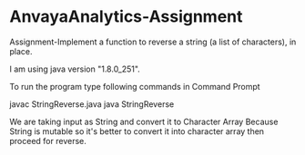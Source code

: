 # AnvayaAnalytics-Assignment
Assignment-Implement a function to reverse a string (a list of characters), in place.

I am using java version "1.8.0_251".

To run the program type following commands in Command Prompt

javac StringReverse.java
java StringReverse

We are taking input as String and convert it to Character Array Because
String is mutable so it's better to convert it into character array then proceed for reverse.
